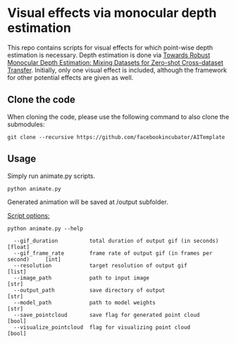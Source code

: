 # Visual effects via monocular depth estimation
This repo contains scripts for visual effects for which point-wise depth estimation is necessary. Depth estimation is done via [Towards Robust Monocular Depth Estimation: Mixing Datasets for Zero-shot Cross-dataset Transfer](https://github.com/isl-org/MiDaS#towards-robust-monocular-depth-estimation-mixing-datasets-for-zero-shot-cross-dataset-transfer). Initially, only one visual effect is included, although the framework for other potential effects are given as well.


## Clone the code
When cloning the code, please use the following command to also clone the submodules:
```
git clone --recursive https://github.com/facebookincubator/AITemplate
```

## Usage
Simply run animate.py scripts. 
```
python animate.py
```
Generated animation will be saved at /output subfolder.

<ins>Script options:</ins>
```
python animate.py --help
```

```            
  --gif_duration          total duration of output gif (in seconds)           [float]
  --gif_frame_rate        frame rate of output gif (in frames per second)     [int]
  --resolution            target resolution of output gif                     [list]
  --image_path            path to input image                                 [str]
  --output_path           save directory of output                            [str]
  --model_path            path to model weights                               [str]
  --save_pointcloud       save flag for generated point cloud                 [bool]                          
  --visualize_pointcloud  flag for visualizing point cloud                    [bool]        
```
